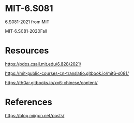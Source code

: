 # MIT-6.S081
6.S081-2021 from MIT

MIT-6.S081-2020Fall
# Resources
https://pdos.csail.mit.edu/6.828/2021/

https://mit-public-courses-cn-translatio.gitbook.io/mit6-s081/

https://th0ar.gitbooks.io/xv6-chinese/content/

# References

https://blog.miigon.net/posts/
